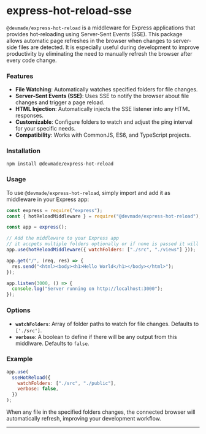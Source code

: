 # express-hot-reload-sse

`@devmade/express-hot-reload` is a middleware for Express applications that provides hot-reloading using Server-Sent Events (SSE). This package allows automatic page refreshes in the browser when changes to server-side files are detected. It is especially useful during development to improve productivity by eliminating the need to manually refresh the browser after every code change.

### Features

- **File Watching**: Automatically watches specified folders for file changes.
- **Server-Sent Events (SSE)**: Uses SSE to notify the browser about file changes and trigger a page reload.
- **HTML Injection**: Automatically injects the SSE listener into any HTML responses.
- **Customizable**: Configure folders to watch and adjust the ping interval for your specific needs.
- **Compatibility**: Works with CommonJS, ES6, and TypeScript projects.

### Installation

```bash
npm install @devmade/express-hot-reload
```

### Usage

To use `@devmade/express-hot-reload`, simply import and add it as middleware in your Express app:

```js
const express = require("express");
const { hotReloadMiddleware } = require("@devmade/express-hot-reload");

const app = express();

// Add the middleware to your Express app
// it accpets multiple folders optionally or if none is passed it will look at `.src`
app.use(hotReloadMiddleware({ watchFolders: ["./src", "./views"] }));

app.get("/", (req, res) => {
  res.send("<html><body><h1>Hello World</h1></body></html>");
});

app.listen(3000, () => {
  console.log("Server running on http://localhost:3000");
});
```

### Options

- **`watchFolders`**: Array of folder paths to watch for file changes. Defaults to `['./src']`.
- **`verbose`**: A boolean to define if there will be any output from this middlware. Defaults to `false`.

### Example

```js
app.use(
  sseHotReload({
    watchFolders: ["./src", "./public"],
    verbose: false,
  })
);
```

When any file in the specified folders changes, the connected browser will automatically refresh, improving your development workflow.

---
